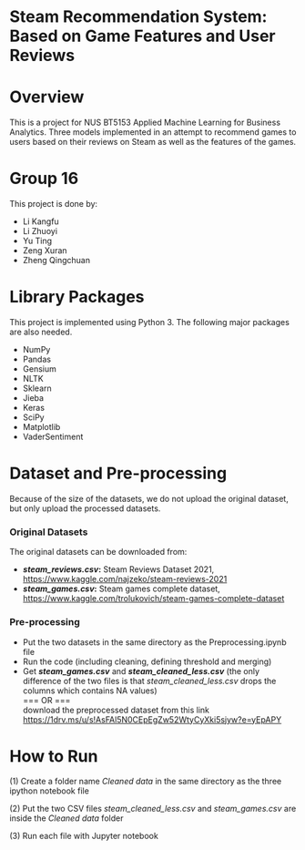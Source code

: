 # Steam Recommendation System: Based on Game Features and User Reviews

# Overview
This is a project for NUS BT5153 Applied Machine Learning for Business Analytics. Three models implemented in an attempt to
recommend games to users based on their reviews on Steam as well as the features of the games.

# Group 16
This project is done by:  
- Li Kangfu  
- Li Zhuoyi  
- Yu Ting 
- Zeng Xuran  
- Zheng Qingchuan  

# Library Packages
This project is implemented using Python 3. The following major packages are also needed.  
- NumPy
- Pandas  
- Gensium 
- NLTK
- Sklearn  
- Jieba  
- Keras  
- SciPy  
- Matplotlib  
- VaderSentiment  

# Dataset and Pre-processing
Because of the size of the datasets, we do not upload the original dataset, but only upload the processed datasets.
### Original Datasets
The original datasets can be downloaded from:
- ***steam_reviews.csv*:** Steam Reviews Dataset 2021, <https://www.kaggle.com/najzeko/steam-reviews-2021>
- ***steam_games.csv*:** Steam games complete dataset, <https://www.kaggle.com/trolukovich/steam-games-complete-dataset>

### Pre-processing
- Put the two datasets in the same directory as the Preprocessing.ipynb file
- Run the code (including cleaning, defining threshold and merging)
- Get ***steam_games.csv*** and ***steam_cleaned_less.csv*** (the only difference of the two files is that *steam_cleaned_less.csv* drops the columns which contains NA values)  
=== OR ===  
download the preprocessed dataset from this link https://1drv.ms/u/s!AsFAl5N0CEpEgZw52WtyCyXki5sjyw?e=yEpAPY

# How to Run
(1) Create a folder name *Cleaned data* in the same directory as the three ipython notebook file

(2) Put the two CSV files *steam_cleaned_less.csv* and *steam_games.csv* are inside the *Cleaned data* folder

(3) Run each file with Jupyter notebook
